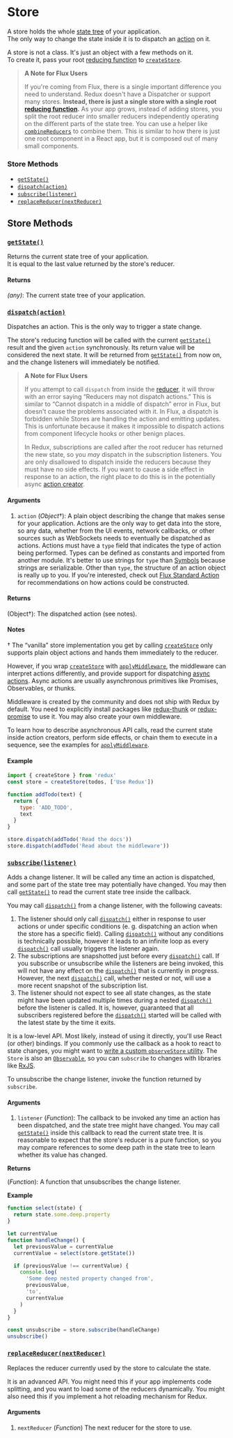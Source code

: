 # Store

A store holds the whole [state tree](../glossary.md#state) of your application.  
The only way to change the state inside it is to dispatch an [action](../glossary.md#action) on it.

A store is not a class. It's just an object with a few methods on it.  
To create it, pass your root [reducing function](../glossary.md#reducer) to [`createStore`](createstore.md).

> **A Note for Flux Users**
>
> If you're coming from Flux, there is a single important difference you need to understand. Redux doesn't have a Dispatcher or support many stores. **Instead, there is just a single store with a single root** [**reducing function**](../glossary.md#reducer)**.** As your app grows, instead of adding stores, you split the root reducer into smaller reducers independently operating on the different parts of the state tree. You can use a helper like [`combineReducers`](combinereducers.md) to combine them. This is similar to how there is just one root component in a React app, but it is composed out of many small components.

### Store Methods

* [`getState()`](store.md#getState)
* [`dispatch(action)`](store.md#dispatch)
* [`subscribe(listener)`](store.md#subscribe)
* [`replaceReducer(nextReducer)`](store.md#replaceReducer)

## Store Methods

### [`getState()`](store.md#getState)

Returns the current state tree of your application.  
It is equal to the last value returned by the store's reducer.

#### Returns

_\(any\)_: The current state tree of your application.

### [`dispatch(action)`](store.md#dispatch)

Dispatches an action. This is the only way to trigger a state change.

The store's reducing function will be called with the current [`getState()`](store.md#getState) result and the given `action` synchronously. Its return value will be considered the next state. It will be returned from [`getState()`](store.md#getState) from now on, and the change listeners will immediately be notified.

> **A Note for Flux Users**
>
> If you attempt to call `dispatch` from inside the [reducer](../glossary.md#reducer), it will throw with an error saying “Reducers may not dispatch actions.” This is similar to “Cannot dispatch in a middle of dispatch” error in Flux, but doesn't cause the problems associated with it. In Flux, a dispatch is forbidden while Stores are handling the action and emitting updates. This is unfortunate because it makes it impossible to dispatch actions from component lifecycle hooks or other benign places.
>
> In Redux, subscriptions are called after the root reducer has returned the new state, so you _may_ dispatch in the subscription listeners. You are only disallowed to dispatch inside the reducers because they must have no side effects. If you want to cause a side effect in response to an action, the right place to do this is in the potentially async [action creator](../glossary.md#action-creator).

#### Arguments

1. `action` \(_Object_†\): A plain object describing the change that makes sense for your application. Actions are the only way to get data into the store, so any data, whether from the UI events, network callbacks, or other sources such as WebSockets needs to eventually be dispatched as actions. Actions must have a `type` field that indicates the type of action being performed. Types can be defined as constants and imported from another module. It's better to use strings for `type` than [Symbols](https://developer.mozilla.org/en/docs/Web/JavaScript/Reference/Global_Objects/Symbol) because strings are serializable. Other than `type`, the structure of an action object is really up to you. If you're interested, check out [Flux Standard Action](https://github.com/acdlite/flux-standard-action) for recommendations on how actions could be constructed.

#### Returns

\(Object†\): The dispatched action \(see notes\).

#### Notes

† The “vanilla” store implementation you get by calling [`createStore`](createstore.md) only supports plain object actions and hands them immediately to the reducer.

However, if you wrap [`createStore`](createstore.md) with [`applyMiddleware`](applymiddleware.md), the middleware can interpret actions differently, and provide support for dispatching [async actions](../glossary.md#async-action). Async actions are usually asynchronous primitives like Promises, Observables, or thunks.

Middleware is created by the community and does not ship with Redux by default. You need to explicitly install packages like [redux-thunk](https://github.com/gaearon/redux-thunk) or [redux-promise](https://github.com/acdlite/redux-promise) to use it. You may also create your own middleware.

To learn how to describe asynchronous API calls, read the current state inside action creators, perform side effects, or chain them to execute in a sequence, see the examples for [`applyMiddleware`](applymiddleware.md).

#### Example

```javascript
import { createStore } from 'redux'
const store = createStore(todos, ['Use Redux'])

function addTodo(text) {
  return {
    type: 'ADD_TODO',
    text
  }
}

store.dispatch(addTodo('Read the docs'))
store.dispatch(addTodo('Read about the middleware'))
```

### [`subscribe(listener)`](store.md#subscribe)

Adds a change listener. It will be called any time an action is dispatched, and some part of the state tree may potentially have changed. You may then call [`getState()`](store.md#getState) to read the current state tree inside the callback.

You may call [`dispatch()`](store.md#dispatch) from a change listener, with the following caveats:

1. The listener should only call [`dispatch()`](store.md#dispatch) either in response to user actions or under specific conditions \(e. g. dispatching an action when the store has a specific field\). Calling [`dispatch()`](store.md#dispatch) without any conditions is technically possible, however it leads to an infinite loop as every [`dispatch()`](store.md#dispatch) call usually triggers the listener again.
2. The subscriptions are snapshotted just before every [`dispatch()`](store.md#dispatch) call. If you subscribe or unsubscribe while the listeners are being invoked, this will not have any effect on the [`dispatch()`](store.md#dispatch) that is currently in progress. However, the next [`dispatch()`](store.md#dispatch) call, whether nested or not, will use a more recent snapshot of the subscription list.
3. The listener should not expect to see all state changes, as the state might have been updated multiple times during a nested [`dispatch()`](store.md#dispatch) before the listener is called. It is, however, guaranteed that all subscribers registered before the [`dispatch()`](store.md#dispatch) started will be called with the latest state by the time it exits.

It is a low-level API. Most likely, instead of using it directly, you'll use React \(or other\) bindings. If you commonly use the callback as a hook to react to state changes, you might want to [write a custom `observeStore` utility](https://github.com/reduxjs/redux/issues/303#issuecomment-125184409). The `Store` is also an [`Observable`](https://github.com/zenparsing/es-observable), so you can `subscribe` to changes with libraries like [RxJS](https://github.com/ReactiveX/RxJS).

To unsubscribe the change listener, invoke the function returned by `subscribe`.

#### Arguments

1. `listener` \(_Function_\): The callback to be invoked any time an action has been dispatched, and the state tree might have changed. You may call [`getState()`](store.md#getState) inside this callback to read the current state tree. It is reasonable to expect that the store's reducer is a pure function, so you may compare references to some deep path in the state tree to learn whether its value has changed.

**Returns**

\(_Function_\): A function that unsubscribes the change listener.

**Example**

```javascript
function select(state) {
  return state.some.deep.property
}

let currentValue
function handleChange() {
  let previousValue = currentValue
  currentValue = select(store.getState())

  if (previousValue !== currentValue) {
    console.log(
      'Some deep nested property changed from',
      previousValue,
      'to',
      currentValue
    )
  }
}

const unsubscribe = store.subscribe(handleChange)
unsubscribe()
```

### [`replaceReducer(nextReducer)`](store.md#replaceReducer)

Replaces the reducer currently used by the store to calculate the state.

It is an advanced API. You might need this if your app implements code splitting, and you want to load some of the reducers dynamically. You might also need this if you implement a hot reloading mechanism for Redux.

#### Arguments

1. `nextReducer` \(_Function_\) The next reducer for the store to use.

